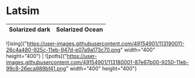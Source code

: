 # Latsim

Solarized dark             |  Solarized Ocean
:-------------------------:|:-------------------------:
![ising]("https://user-images.githubusercontent.com/49154901/113190011-26c4a480-925c-11eb-947d-e07a9a173c70.png" width="400" height="400")
  |  ![potts]("https://user-images.githubusercontent.com/49154901/113180001-87e67b00-9250-11eb-99c8-26eca989bf41.png" width="400" height="400")
